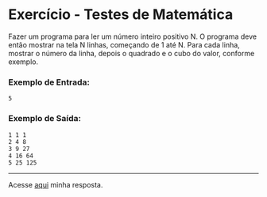 # Exercício - Testes de Matemática

Fazer um programa para ler um número inteiro positivo N. O programa deve então mostrar na tela N linhas, começando de 1 até N. Para cada linha, mostrar o número da linha, depois o quadrado e o cubo do valor, conforme exemplo.

### Exemplo de Entrada:

```
5
```

### Exemplo de Saída:

```
1 1 1
2 4 8
3 9 27
4 16 64
5 25 125
```

---

Acesse [aqui](https://github.com/JonathanBarr0s/Udemy-Java/blob/main/Se%C3%A7%C3%A3o%2006%20-%20Estruturas%20Repetitivas/10.%20Testes%20de%20Matem%C3%A1tica/TestesDeMatematica/src/Main.java) minha resposta.
